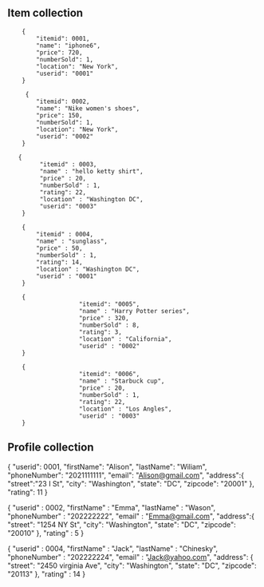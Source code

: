 ## Item collection

        {
            "itemid": 0001,
            "name": "iphone6",
            "price": 720,
            "numberSold": 1,
            "location": "New York",
            "userid": "0001"
        }
        
         {
            "itemid": 0002,
            "name": "Nike women's shoes",
            "price": 150,
            "numberSold": 1,
            "location": "New York",
            "userid": "0002"
        }

       {
             "itemid" : 0003,
             "name" : "hello ketty shirt",
             "price" : 20,
             "numberSold" : 1,
             "rating": 22,
             "location" : "Washington DC",
             "userid": "0003"
        }
        
        {
            "itemid" : 0004,
            "name" : "sunglass",
            "price" : 50,
            "numberSold" : 1,
            "rating": 14,
            "location" : "Washington DC",
            "userid" : "0001"
        }
        
        {
                        "itemid": "0005",
                        "name" : "Harry Potter series",
                        "price" : 320,
                        "numberSold" : 8,
                        "rating": 3,
                        "location" : "California",
                        "userid" : "0002"
        }
        
        {
                        "itemid": "0006",
                        "name" : "Starbuck cup",
                        "price" : 20,
                        "numberSold" : 1,
                        "rating": 22,
                        "location" : "Los Angles",
                        "userid" : "0003"
        }        
                
## Profile collection
 
{
    "userid": 0001,
    "firstName": "Alison",
    "lastName": "Wiliam",
    "phoneNumber": "2021111111",
    "email": "Alison@gmail.com",
    "address":{
      "street":"23 I St",
      "city": "Washington",
      "state": "DC",
      "zipcode": "20001"
    },
    "rating": 11
}

{
        "userid" : 0002,
        "firstName" : "Emma",
        "lastName" : "Wason",
        "phoneNumber" : "202222222",
        "email" : "Emma@gmail.com",
        "address":{
          "street": "1254 NY St",
          "city": "Washington",
          "state": "DC",
          "zipcode": "20010"
        },
        "rating" : 5
}

{
        "userid" : 0004,
        "firstName" : "Jack",
        "lastName" : "Chinesky",
        "phoneNumber" : "202222224",
        "email" : "Jack@yahoo.com",
        "address": {
         "street": "2450 virginia Ave",
         "city": "Washington",
         "state": "DC",
         "zipcode": "20113"
        },
        "rating" : 14
}



